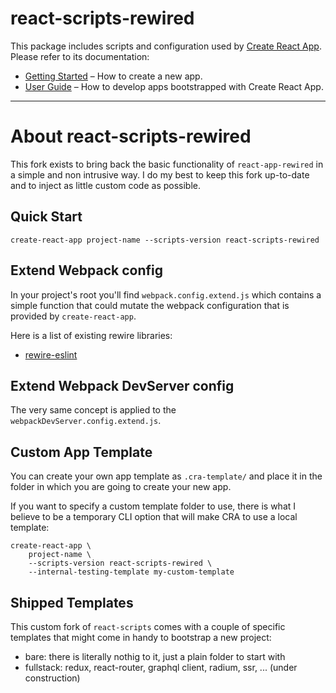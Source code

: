 # react-scripts-rewired

This package includes scripts and configuration used by [Create React App](https://github.com/facebook/create-react-app).<br>
Please refer to its documentation:

- [Getting Started](https://github.com/facebook/create-react-app/blob/master/README.md#getting-started) – How to create a new app.
- [User Guide](https://github.com/facebook/create-react-app/blob/master/packages/react-scripts/template/README.md) – How to develop apps bootstrapped with Create React App.

---

# About react-scripts-rewired

This fork exists to bring back the basic functionality of `react-app-rewired` in a simple
and non intrusive way. I do my best to keep this fork up-to-date and to inject as little
custom code as possible.

## Quick Start

    create-react-app project-name --scripts-version react-scripts-rewired

## Extend Webpack config

In your project's root you'll find `webpack.config.extend.js` which contains a simple
function that could mutate the webpack configuration that is provided by `create-react-app`.

Here is a list of existing rewire libraries:

- [rewire-eslint](https://github.com/marcopeg/create-react-app/tree/v2.0.5/packages/react-scripts/lib/rewire-eslint)

## Extend Webpack DevServer config

The very same concept is applied to the `webpackDevServer.config.extend.js`.

## Custom App Template

You can create your own app template as `.cra-template/` and place it in the
folder in which you are going to create your new app.

If you want to specify a custom template folder to use, there is what I believe
to be a temporary CLI option that will make CRA to use a local template:

    create-react-app \
        project-name \
        --scripts-version react-scripts-rewired \
        --internal-testing-template my-custom-template

## Shipped Templates

This custom fork of `react-scripts` comes with a couple of specific templates
that might come in handy to bootstrap a new project:

- bare: there is literally nothig to it, just a plain folder to start with
- fullstack: redux, react-router, graphql client, radium, ssr, ... (under construction)


